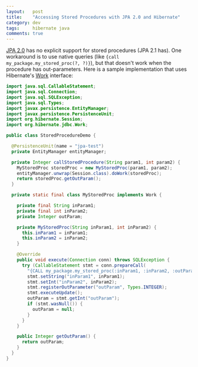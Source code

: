 ```yaml
---
layout:   post
title:    "Accessing Stored Procedures with JPA 2.0 and Hibernate"
category: dev
tags:     hibernate java
comments: true
---
```


[JPA 2.0](http://download.oracle.com/otndocs/jcp/persistence-2.0-fr-oth-JSpec/) has no explicit support for stored procedures (JPA 2.1 has). One workaround is to use native queries (like `{call my_package.my_stored_proc(?, ?)}`), but that doesn't work when the procedure has out-parameters.
Here is a sample implementation that uses Hibernate's [Work](https://docs.jboss.org/hibernate/orm/4.0/javadocs/org/hibernate/jdbc/Work.html) interface:

```java
import java.sql.CallableStatement;
import java.sql.Connection;
import java.sql.SQLException;
import java.sql.Types;
import javax.persistence.EntityManager;
import javax.persistence.PersistenceUnit;
import org.hibernate.Session;
import org.hibernate.jdbc.Work;

public class StoredProcedureDemo {

  @PersistenceUnit(name = "jpa-test")
  private EntityManager entityManager;

  private Integer callStoredProcedure(String param1, int param2) {
    MyStoredProc storedProc = new MyStoredProc(param1, param2);
    entityManager.unwrap(Session.class).doWork(storedProc);
    return storedProc.getOutParam();
  }

  private static final class MyStoredProc implements Work {

    private final String inParam1;
    private final int inParam2;
    private Integer outParam;

    private MyStoredProc(String inParam1, int inParam2) {
      this.inParam1 = inParam1;
      this.inParam2 = inParam2;
    }

    @Override
    public void execute(Connection conn) throws SQLException {
      try (CallableStatement stmt = conn.prepareCall(
        "{CALL my_package.my_stored_proc(:inParam1, :inParam2, :outParam)}")) {
        stmt.setString("inParam1", inParam1);
        stmt.setInt("inParam2", inParam2);
        stmt.registerOutParameter("outParam", Types.INTEGER);
        stmt.executeUpdate();
        outParam = stmt.getInt("outParam");
        if (stmt.wasNull()) {
          outParam = null;
        }
      }
    }

    public Integer getOutParam() {
      return outParam;
    }
  }
}
```

